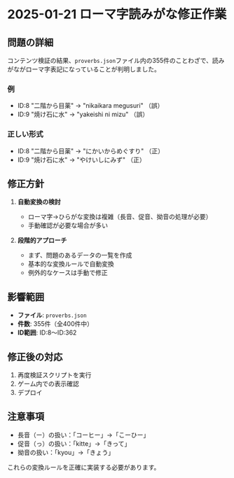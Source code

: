 # 2025-01-21 ローマ字読みがな修正作業

## 問題の詳細

コンテンツ検証の結果、`proverbs.json`ファイル内の355件のことわざで、読みがながローマ字表記になっていることが判明しました。

### 例
- ID:8 "二階から目薬" → "nikaikara megusuri" （誤）
- ID:9 "焼け石に水" → "yakeishi ni mizu" （誤）

### 正しい形式
- ID:8 "二階から目薬" → "にかいからめぐすり" （正）
- ID:9 "焼け石に水" → "やけいしにみず" （正）

## 修正方針

1. **自動変換の検討**
   - ローマ字→ひらがな変換は複雑（長音、促音、拗音の処理が必要）
   - 手動確認が必要な場合が多い

2. **段階的アプローチ**
   - まず、問題のあるデータの一覧を作成
   - 基本的な変換ルールで自動変換
   - 例外的なケースは手動で修正

## 影響範囲

- **ファイル**: `proverbs.json`
- **件数**: 355件（全400件中）
- **ID範囲**: ID:8〜ID:362

## 修正後の対応

1. 再度検証スクリプトを実行
2. ゲーム内での表示確認
3. デプロイ

## 注意事項

- 長音（ー）の扱い：「コーヒー」→「こーひー」
- 促音（っ）の扱い：「kitte」→「きって」
- 拗音の扱い：「kyou」→「きょう」

これらの変換ルールを正確に実装する必要があります。